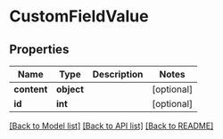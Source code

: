 # CustomFieldValue

## Properties
Name | Type | Description | Notes
------------ | ------------- | ------------- | -------------
**content** | **object** |  | [optional] 
**id** | **int** |  | [optional] 

[[Back to Model list]](../README.md#documentation-for-models) [[Back to API list]](../README.md#documentation-for-api-endpoints) [[Back to README]](../README.md)


